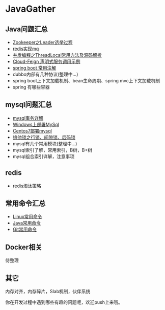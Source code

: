 # JavaGather

## Java问题汇总

- [Zookeeper之Leader选举过程](https://github.com/smltq/spring-boot-demo/blob/master/java-gather/src/main/java/com/easy/javaGather/Zookeeper-Leader.md)
- [redis实现mq](https://github.com/smltq/spring-boot-demo/blob/master/mq-redis)
- [并发编程之ThreadLocal常用方法及源码解析](https://github.com/smltq/spring-boot-demo/blob/master/java-gather/src/main/java/com/easy/javaGather/ThreadLocal/ThreadLocal.md)
- [Cloud-Feign 声明式服务调用示例](https://github.com/smltq/spring-boot-demo/blob/master/cloud-feign)
- [spring boot 常用注解](https://github.com/smltq/spring-boot-demo/blob/master/java-gather/src/main/java/com/easy/javaGather/Spring%20Boot%20%E5%B8%B8%E7%94%A8%E6%B3%A8%E8%A7%A3.md)
- dubbo内部有几种协议(整理中...)
- spring boot上下文加载机制、bean生命周期、spring mvc上下文加载机制
- spring 有哪些容器

## mysql问题汇总

- [mysql事务详解](https://github.com/smltq/spring-boot-demo/blob/master/java-gather/src/main/java/com/easy/javaGather/MySqlTransaction.md)
- [Windows上部署MySql](https://github.com/smltq/spring-boot-demo/blob/master/java-gather/src/main/java/com/easy/javaGather/Windows%E4%B8%8A%E9%83%A8%E7%BD%B2MySql.md)
- [Centos7部署mysql](https://github.com/smltq/spring-boot-demo/blob/master/java-gather/src/main/java/com/easy/javaGather/Centos7%E9%83%A8%E7%BD%B2mysql.md)
- [排他锁之行锁、间隙锁、后码锁]()
- mysql有几个常用模块(整理中...)
- mysql索引了解，常用索引，B树，B+树
- mysql组合索引详解，注意事项

## redis

- redis淘汰策略

## 常用命令汇总

- [Linux常用命令](https://github.com/smltq/spring-boot-demo/blob/master/java-gather/src/main/java/com/easy/javaGather/LINUX.md)
- [Java常用命令](https://github.com/smltq/spring-boot-demo/blob/master/java-gather/src/main/java/com/easy/javaGather/JAVA.md)
- [Git常用命令](https://github.com/smltq/spring-boot-demo/blob/master/java-gather/src/main/java/com/easy/javaGather/GIT.md)

## Docker相关
  
  侍整理
  
## 其它

  内存对齐，内存碎片，Slab机制，伙伴系统


你在开发过程中遇到哪些有趣的问题呢，欢迎push上来哦。
